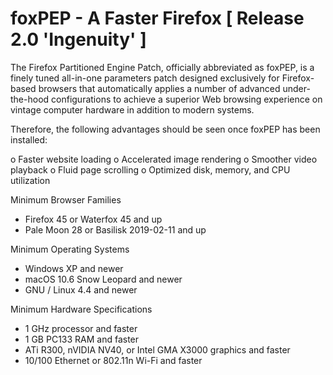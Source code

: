 # foxPEP - A Faster Firefox [ Release 2.0 'Ingenuity' ]

The Firefox Partitioned Engine Patch, officially abbreviated as foxPEP, is a finely tuned all-in-one parameters patch designed exclusively for Firefox-based browsers that automatically applies a number of advanced under-the-hood configurations to achieve a superior Web browsing experience on vintage computer hardware in addition to modern systems.

Therefore, the following advantages should be seen once foxPEP has been installed:

o   Faster website loading
o   Accelerated image rendering
o   Smoother video playback
o   Fluid	page scrolling
o   Optimized disk, memory, and CPU utilization

Minimum Browser Families

-   Firefox 45 or Waterfox 45 and up
-   Pale Moon 28 or Basilisk 2019-02-11 and up

Minimum Operating Systems

-   Windows XP and newer
-   macOS 10.6 Snow Leopard and newer
-   GNU / Linux 4.4 and newer

Minimum Hardware Specifications

-   1 GHz processor and faster
-   1 GB PC133 RAM and faster
-   ATi R300, nVIDIA NV40, or Intel GMA X3000 graphics and faster
-   10/100 Ethernet or 802.11n Wi-Fi and faster
